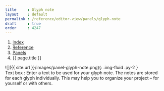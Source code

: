 ```yaml
---
title     : Glyph note
layout    : default
permalink : /reference/editor-view/panels/glyph-note
draft     : true
order     : 4247
---
```


<nav aria-label="breadcrumb">
  <ol class="breadcrumb small">
    <li class="breadcrumb-item"><a href="{{ site.url }}">Index</a></li>
    <li class="breadcrumb-item"><a href="{{ site.url }}/reference">Reference</a></li>
    <li class="breadcrumb-item"><a href="../panels">Panels</a></li>
    <li class="breadcrumb-item active" aria-current="page">{{ page.title }}</li>
  </ol>
</nav>

<div class='row'>
<div class='col-md' markdown='1'>
![]({{ site.url }}/images/panel-glyph-note.png){: .img-fluid .py-2 }
</div>
<div class='col-md' markdown='1'>
Text box
: Enter a text to be used for your glyph note. The notes are stored for each glyph individually. This may help you to organize your project – for yourself or with others.

</div>
</div>
